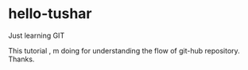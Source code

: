 # hello-tushar
Just learning GIT

This tutorial , m doing for understanding the flow of git-hub repository.
Thanks.

